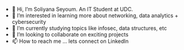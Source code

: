 - 👋 Hi, I’m Soliyana Seyoum. An IT Student at UDC. 
- 👀 I’m interested in learning more about networking, data analytics + cybersecurity 
- 🌱 I’m currently studying topics like infosec, data structures, etc 
- 💞️ I’m looking to collaborate on exciting projects
- 📫 How to reach me ... lets connect on LinkedIn

<!---
soliyanaseyoum/soliyanaseyoum is a ✨ special ✨ repository because its `README.md` (this file) appears on your GitHub profile.
You can click the Preview link to take a look at your changes.
--->
